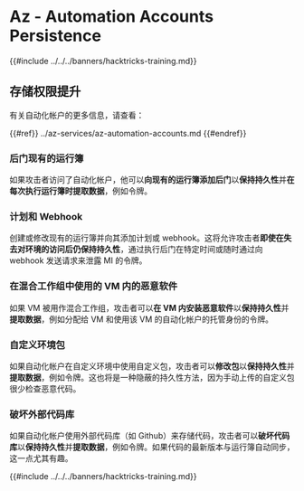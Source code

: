 # Az - Automation Accounts Persistence

{{#include ../../../banners/hacktricks-training.md}}

## 存储权限提升

有关自动化帐户的更多信息，请查看：

{{#ref}}
../az-services/az-automation-accounts.md
{{#endref}}

### 后门现有的运行簿

如果攻击者访问了自动化帐户，他可以**向现有的运行簿添加后门**以**保持持久性**并**在每次执行运行簿时提取数据**，例如令牌。

### 计划和 Webhook

创建或修改现有的运行簿并向其添加计划或 webhook。这将允许攻击者**即使在失去对环境的访问后仍保持持久性**，通过执行后门在特定时间或随时通过向 webhook 发送请求来泄露 MI 的令牌。

### 在混合工作组中使用的 VM 内的恶意软件

如果 VM 被用作混合工作组，攻击者可以**在 VM 内安装恶意软件**以**保持持久性**并**提取数据**，例如分配给 VM 和使用该 VM 的自动化帐户的托管身份的令牌。

### 自定义环境包

如果自动化帐户在自定义环境中使用自定义包，攻击者可以**修改包**以**保持持久性**并**提取数据**，例如令牌。这也将是一种隐蔽的持久性方法，因为手动上传的自定义包很少检查恶意代码。

### 破坏外部代码库

如果自动化帐户使用外部代码库（如 Github）来存储代码，攻击者可以**破坏代码库**以**保持持久性**并**提取数据**，例如令牌。如果代码的最新版本与运行簿自动同步，这一点尤其有趣。

{{#include ../../../banners/hacktricks-training.md}}

